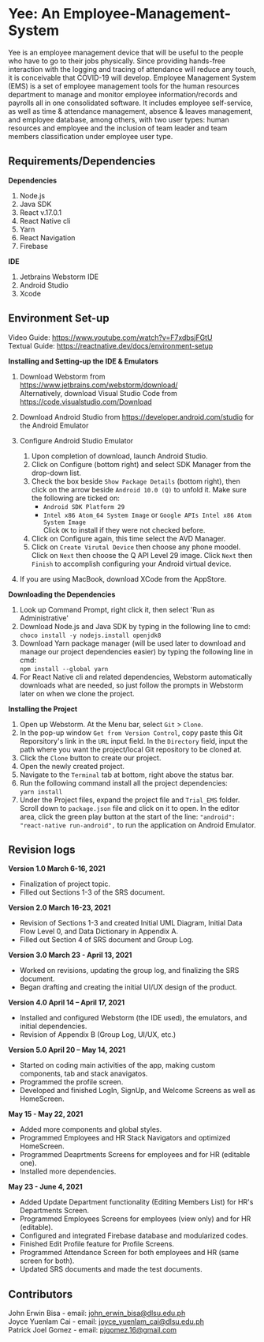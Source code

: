 # Yee: An Employee-Management-System
Yee is an employee management device that will be useful to the people who have to go to their jobs physically. Since providing hands-free interaction with the logging and tracing of attendance will reduce any touch, it is conceivable that COVID-19 will develop. Employee Management System (EMS) is a set of employee management tools for the human resources department to manage and monitor employee information/records and payrolls all in one consolidated software. It includes employee self-service, as well as time & attendance management, absence & leaves management, and employee database, among others, with two user types: human resources and employee and the inclusion of team leader and team members classification under employee user type.

## Requirements/Dependencies
**Dependencies**
1. Node.js
2. Java SDK
3. React v.17.0.1
4. React Native cli
5. Yarn
7. React Navigation
8. Firebase

**IDE**
1. Jetbrains Webstorm IDE
2. Android Studio
3. Xcode

## Environment Set-up
Video Guide: https://www.youtube.com/watch?v=F7xdbsjFGtU \
Textual Guide: https://reactnative.dev/docs/environment-setup

**Installing and Setting-up the IDE & Emulators**
1. Download Webstorm from https://www.jetbrains.com/webstorm/download/  \
   Alternatively, download Visual Studio Code from https://code.visualstudio.com/Download
2. Download Android Studio from https://developer.android.com/studio for the Android Emulator
3. Configure Android Studio Emulator
   1. Upon completion of download, launch Android Studio.
   2. Click on Configure (bottom right) and select SDK Manager from the drop-down list.
   3. Check the box beside `Show Package Details` (bottom right), then click on the arrow beside `Android 10.0 (Q)` to unfold it. Make sure the following are ticked on:
      * `Android SDK Platform 29`
      * `Intel x86 Atom_64 System Image` or `Google APIs Intel x86 Atom System Image` \
      Click `OK` to install if they were not checked before. 
   4. Click on Configure again, this time select the AVD Manager.
   5. Click on `Create Virutal Device` then choose any phone moodel. Click on `Next` then choose the Q API Level 29 image. Click `Next` then `Finish` to accomplish configuring your Android virtual device.

4. If you are using MacBook, download XCode from the AppStore.
   
**Downloading the Dependencies**
1. Look up Command Prompt, right click it, then select 'Run as Administrative'
2. Download Node.js and Java SDK by typing in the following line to cmd: \
   `choco install -y nodejs.install openjdk8`
3. Download Yarn package manager (will be used later to download and manage our project dependencies easier) by typing the following line in cmd: \
   `npm install --global yarn`
4. For React Native cli and related dependencies, Webstorm automatically downloads what are needed, so just follow the prompts in Webstorm later on when we clone the project.

**Installing the Project**
1. Open up Webstorm. At the Menu bar, select `Git` > `Clone`. 
2. In the pop-up window `Get from Version Control`, copy paste this Git Reporsitory's link in the `URL` input field. In the `Directory` field, input the path where you want the project/local Git repository to be cloned at.
3. Click the `Clone` button to create our project.
4. Open the newly created project.
5. Navigate to the `Terminal` tab at bottom, right above the status bar.
6. Run the following command install all the project dependencies: \
   `yarn install` 
8. Under the Project files, expand the project file and `Trial_EMS` folder. Scroll down to `package.json` file and click on it to open. In the editor area, click the green play button at the start of the line: `"android": "react-native run-android",` to run the application on Android Emulator.

## Revision logs
**Version 1.0 March 6-16, 2021**
* Finalization of project topic.
* Filled out Sections 1-3 of the SRS document. 

**Version 2.0 March 16-23, 2021**
* Revision of Sections 1-3 and created Initial UML Diagram, Initial Data Flow Level 0, and Data Dictionary in Appendix A.
* Filled out Section 4 of SRS document and Group Log.

**Version 3.0 March 23 - April 13, 2021**
* Worked on revisions, updating the group log, and finalizing the SRS document.
* Began drafting and creating the initial UI/UX design of the product.

**Version 4.0 April 14 – April 17, 2021**
* Installed and configured Webstorm (the IDE used), the emulators, and initial dependencies.
* Revision of Appendix B (Group Log, UI/UX, etc.)

**Version 5.0 April 20 – May 14, 2021**
* Started on coding main activities of the app, making custom components, tab and stack anavigatos.
* Programmed the profile screen.
* Developed and finished LogIn, SignUp, and Welcome Screens as well as HomeScreen.

**May 15 - May 22, 2021**
* Added more components and global styles.
* Programmed Employees and HR Stack Navigators and  optimized HomeScreen.
* Programmed Deaprtments Screens for employees and for HR (editable one).
* Installed more dependencies.

**May 23 - June 4, 2021**
* Added Update Department functionality (Editing Members List) for HR's Departments Screen.
* Programmed Employees Screens for employees (view only) and for HR (editable).
* Configured and integrated Firebase database and modularized codes.
* Finished Edit Profile feature for Profile Screens.
* Programmed Attendance Screen for both employees and HR (same screen for both).
* Updated SRS documents and made the test documents.

## Contributors
  John Erwin Bisa - email: john_erwin_bisa@dlsu.edu.ph\
  Joyce Yuenlam Cai - email: joyce_yuenlam_cai@dlsu.edu.ph\
  Patrick Joel Gomez - email: pjgomez.16@gmail.com
